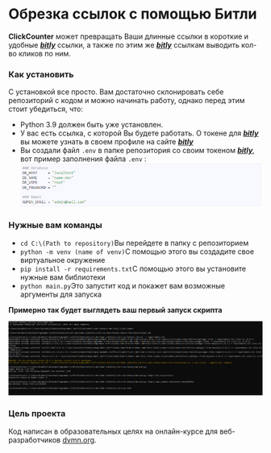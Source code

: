 # Обрезка ссылок с помощью Битли

**ClickCounter** может превращать Ваши длинные ссылки в короткие и удобные [***bitly***](https://bitly.com/) ссылки, а также по этим же [***bitly***](https://bitly.com/) ссылкам выводить кол-во кликов по ним.

### Как установить

С установкой все просто. Вам достаточно склонировать себе репозиторий с кодом и можно начинать работу, однако перед этим стоит убедиться, что:

+ Python 3.9 должен быть уже установлен. 	
+ У вас есть ссылка, с которой Вы будете работать. О токене для [***bitly***](https://bitly.com/) вы можете узнать в своем профиле на сайте [***bitly***](https://bitly.com/)
+ Вы создали файл ```.env``` в папке репозитория со своим токеном [***bitly***](https://bitly.com/), вот пример заполнения файла ```.env``` :
![alt text](https://github.com/WiseBoiii/Link-shortener-and-bitly-click-counter/blob/main/pictures/envsample.png)

### Нужные вам команды
 + ```cd C:\(Path to repository)```Вы перейдете в папку с репозиторием
 + ```python -m venv (name of venv)```С помощью этого вы создадите свое виртуальное окружение
 + ```pip install -r requirements.txt```С помощью этого вы установите нужные вам библиотеки
 + ```python main.py```Это запустит код и покажет вам возможные аргументы для запуска

**Примерно так будет выглядеть ваш первый запуск скрипта**


![alt text](https://github.com/WiseBoiii/Link-shortener-and-bitly-click-counter/blob/main/pictures/Code.png)

### Цель проекта

Код написан в образовательных целях на онлайн-курсе для веб-разработчиков [dvmn.org](https://dvmn.org/).
